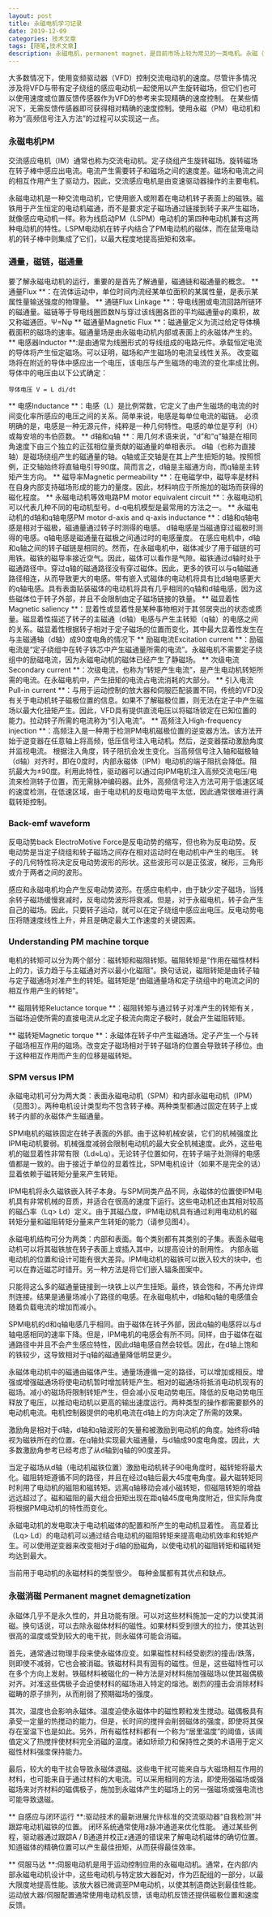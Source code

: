```yaml
---
layout: post
title: 永磁电机学习记录
date: 2019-12-09
categories: 技术文章
tags: [随笔,技术文章]
description: 永磁电机，permanent magnet，是目前市场上较为常见的一类电机。永磁（PM）电动机是一种交流电动机，它使用嵌入或附着在电动机转子表面上的磁铁。 本文提供了永磁电机背后的术语，概念，理论和物理学的基本知识。[Understanding permanent magnet motors](https://www.controleng.com/articles/understanding-permanent-magnet-motors/)
---
```


大多数情况下，使用变频驱动器（VFD）控制交流电动机的速度。尽管许多情况涉及将VFD与带有定子绕组的感应电动机一起使用以产生旋转磁场，但它们也可以使用速度或位置反馈传感器作为VFD的参考来实现精确的速度控制。
在某些情况下，无需反馈传感器即可获得相对精确的速度控制。使用永磁（PM）电动机和称为“高频信号注入方法”的过程可以实现这一点。

### 永磁电机PM
交流感应电机（IM）通常也称为交流电动机。定子绕组产生旋转磁场。旋转磁场在转子棒中感应出电流。电流产生需要转子和磁场之间的速度差。磁场和电流之间的相互作用产生了驱动力。因此，交流感应电机是由变速驱动器操作的主要电机。

永磁电动机是一种交流电动机，它使用嵌入或附着在电动机转子表面上的磁铁。磁铁用于产生恒定的电动机磁通，而不是要求定子磁场通过链接到转子来产生磁场，就像感应电动机一样。称为线启动PM（LSPM）电动机的第四种电动机兼有这两种电动机的特性。LSPM电动机在转子内结合了PM电动机的磁体，而在鼠笼电动机的转子棒中则集成了它们，以最大程度地提高扭矩和效率。

### 通量，磁链，磁通量
要了解永磁电动机的运行，重要的是首先了解通量，磁通链和磁通量的概念。
** 通量Flux **：在流体运动中，单位时间内流经某单位面积的某属性量，是表示某属性量输送强度的物理量。
** 通链Flux Linkage **：导电线圈或电流回路所链环的磁通量。磁链等于导电线圈匝数N与穿过该线圈各匝的平均磁通量φ的乘积，故又称磁通匝。Ψ=Nφ
** 磁通量Magnetic Flux **：磁通量定义为流过给定导体横截面积的磁场的速率。磁通量场是由永磁电动机内部或表面上的永磁体产生的。
** 电感器Inductor **:是由通常为线圈形式的导线组成的电路元件。承载恒定电流的导体将产生恒定磁场。可以证明，磁场和产生磁场的电流呈线性关系。 改变磁场将在附近的导体中感应出一个电压，该电压与产生磁场的电流的变化率成比例。导体中的电压由以下公式确定：
```
导体电压 V = L di/dt
```
** 电感Inductance **：电感（L）是比例常数，它定义了由产生磁场的电流的时间变化率所感应的电压之间的关系。简单来说，电感是每单位电流的磁链。 必须明确的是，电感是一种无源元件，纯粹是一种几何特性。电感的单位是亨利（H）或每安培的韦伯匝数。
** d轴和q轴 **：用几何术语来说，“d”和“q”轴是在相同角速度下由三个独立的正弦相位量贡献的磁通量的单相表示。 d轴（也称为直接轴）是磁场绕组产生的磁通量的轴。q轴或正交轴是在其上产生扭矩的轴。按照惯例，正交轴始终将直轴电引导90度。简而言之，d轴是主磁通方向，而q轴是主转矩产生方向。
** 磁导率Magnetic permeability **：在电磁学中，磁导率是材料在自身内部支持磁场形成的能力的量度。因此，材料响应于所施加的磁场而获得的磁化程度。
** 永磁电动机等效电路PM motor equivalent circuit **：永磁电动机可以代表几种不同的电动机型号。d-q电机模型是最常用的方法之一。
** 永磁电动机的d轴和q轴电感PM motor d-axis and q-axis inductance **：d轴和q轴电感是相对于磁极，磁通量通过转子时测得的电感。 d轴电感是当磁通穿过磁极时测得的电感。q轴电感是磁通量在磁极之间通过时的电感量度。
在感应电机中，d轴和q轴之间的转子磁链是相同的。然而，在永磁电机中，磁体减少了用于磁链的可用铁。磁铁的磁导率接近空气。因此，磁体可以看作是气隙。磁铁通过d轴时处于磁通路径中。穿过q轴的磁通路径没有穿过磁体。因此，更多的铁可以与q轴磁通路径相连，从而导致更大的电感。带有嵌入式磁体的电动机将具有比d轴电感更大的q轴电感。具有表面贴装磁体的电动机将具有几乎相同的q轴和d轴电感，因为这些磁体位于转子外部，并且不会限制由定子磁场链接的铁量。
** 磁显着性Magnetic saliency **：显着性或显着性是某种事物相对于其邻居突出的状态或质量。磁显着性描述了转子的主磁通（d轴）电感与产生主转矩（q轴）的电感之间的关系。磁显着性根据转子相对于定子磁场的位置而变化，其中最大显着性发生在与主磁通轴（d轴）成90度电角的情况下
** 励磁电流Excitation current **：励磁电流是“定子绕组中在转子铁芯中产生磁通量所需的电流”。永磁电机不需要定子绕组中的励磁电流，因为永磁电动机的磁体已经产生了静磁场。
** 次级电流Secondary current **：次级电流，也称为“转矩产生电流”，是产生电动机转矩所需的电流。在永磁电机中，产生扭矩的电流占电流消耗的大部分。
** 引入电流Pull-in current **：与用于运动控制的放大器和伺服匹配装置不同，传统的VFD没有关于电动机转子磁极位置的信息。如果不了解磁极位置，则无法在定子中产生磁场以最大化扭矩产生。因此，VFD具有提供直流电压以将磁场锁定在已知位置的能力。拉动转子所需的电流称为“引入电流”。
** 高频注入High-frequency injection **：高频注入是一种用于检测PM电机磁极位置的逆变器方法。该方法开始于逆变器在任意轴上将高频，低压信号注入电动机。然后，逆变器摆动激励角度并监视电流。
根据注入角度，转子阻抗会发生变化。当高频信号注入轴和磁极轴（d轴）对齐时，即在0度时，内部永磁体（IPM）电动机的端子阻抗会降低。阻抗最大为±90度。利用此特性，驱动器可以通过向IPM电机注入高频交流电压/电流来检测转子位置，而无需脉冲编码器。此外，高频信号注入方法可用于低速区域的速度检测，在低速区域，由于电动机的反电动势电平太低，因此通常很难进行满载转矩控制。

### Back-emf waveform
反电动势back ElectroMotive Force是反电动势的缩写，但也称为反电动势。反电动势是当定子绕组和转子磁场之间存在相对运动时在电动机中产生的电压。 转子的几何特性将决定反电动势波形的形状。这些波形可以是正弦波，梯形，三角形或介于两者之间的波形。

感应和永磁电机均会产生反电动势波形。在感应电机中，由于缺少定子磁场，当残余转子磁场缓慢衰减时，反电动势波形将衰减。但是，对于永磁电机，转子会产生自己的磁场。因此，只要转子运动，就可以在定子绕组中感应出电压。反电动势电压将随速度线性上升，并且是确定最大工作速度的关键因素。

### Understanding PM machine torque
电机的转矩可以分为两个部分：磁转矩和磁阻转矩。磁阻转矩是“作用在磁性材料上的力，该力趋于与主磁通对齐以最小化磁阻”。换句话说，磁阻转矩是由转子轴与定子磁通场对准产生的转矩。磁转矩是“由磁通量场和定子绕组中的电流之间的相互作用产生的转矩”。

** 磁阻转矩Reluctance torque **：磁阻转矩与通过转子对准产生的转矩有关，当磁场迫使所需的直接电流从北定子极流向南定子极时，就会产生磁阻转矩。

** 磁转矩Magnetic torque **：永磁体在转子中产生磁通场。定子产生一个与转子磁场相互作用的磁场。改变定子磁场相对于转子磁场的位置会导致转子移位。由于这种相互作用而产生的位移是磁转矩。

### SPM versus IPM
永磁电动机可分为两大类：表面永磁电动机（SPM）和内部永磁电动机（IPM）（见图3）。两种电机设计类型均不包含转子棒。两种类型都通过固定在转子上或转子内部的永磁体产生磁通量。

SPM电机的磁铁固定在转子表面的外部。由于这种机械安装，它们的机械强度比IPM电动机要弱。机械强度减弱会限制电动机的最大安全机械速度。此外，这些电机的磁显着性非常有限（Ld≈Lq）。无论转子位置如何，在转子端子处测得的电感值都是一致的。由于接近于单位的显着性比，SPM电机设计（如果不是完全的话）显着依赖于磁转矩分量来产生转矩。

IPM电机将永久磁铁嵌入转子本身。与SPM同类产品不同，永磁体的位置使IPM电机具有非常机械的音质，并适合在很高的速度下运行。这些电动机还由其相对较高的磁凸率（Lq> Ld）定义。由于其磁凸度，IPM电动机具有通过利用电动机的磁转矩分量和磁阻转矩分量来产生转矩的能力（请参见图4）。

永磁电机结构可分为两类：内部和表面。每个类别都有其类别的子集。表面永磁电动机可以将其磁铁放在转子表面上或插入其中，以提高设计的耐用性。 内部永磁电动机的位置和设计可能有很大差异。IPM电动机的磁铁可以嵌入较大的块中，也可以在靠近磁芯时错开。另一种方法是将它们嵌入辐条图案中。

只能将这么多的磁通量链接到一块铁上以产生扭矩。最终，铁会饱和，不再允许焊剂连接。结果是通量场减小了路径的电感。在永磁电机中，d轴和q轴的电感值会随着负载电流的增加而减小。

SPM电机的d和q轴电感几乎相同。由于磁体在转子外部，因此q轴的电感将以与d轴电感相同的速率下降。但是，IPM电机的电感会有所不同。同样，由于磁体在磁通路径中并且不会产生感应特性，因此d轴电感自然会较低。因此，在d轴上饱和的铁较少，这导致相对于q轴的磁通量降低明显更少。

永磁体电动机中的磁通由磁体产生。通量场遵循一定的路径，可以增加或相反。增强或增强磁通场将使电动机暂时增加转矩产生。相对的磁通场将抵消电动机现有的磁场。减小的磁场将限制转矩产生，但会减小反电动势电压。降低的反电动势电压释放了电压，以推动电动机以更高的输出速度运行。两种类型的操作都需要额外的电动机电流。电机控制器提供的电机电流在d轴上的方向决定了所需的效果。

激励角是相对于d轴，d轴和q轴波形的矢量和被激励到电动机的角度。始终将d轴视为磁铁所在的位置。在q轴处实现最大磁通量，与d轴成90度电角度。因此，大多数激励角参考已经考虑了从d轴到q轴的90度差异。

当定子磁场从d轴（电动机磁铁位置）激励电动机转子90电角度时，磁转矩将最大化。磁阻转矩遵循不同的路径，并且在经过q轴后最大45度电角度。最大磁转矩同时利用了电动机的磁阻和磁转矩。远离q轴移动会减小磁转矩，但磁阻转矩的增益远远超过了。磁和磁阻的最大组合扭矩出现在距q轴45度电角度附近，但实际角度将根据PM电动机的特性而变化。

永磁电动机的发电取决于电动机磁体的配置和所产生的电动机显着性。 高显着比（Lq> Ld）的电动机可以通过结合电动机的磁阻转矩来提高电动机效率和转矩产生。可以使用逆变器来改变相对于d轴的励磁角，以使电动机的磁阻转矩和磁转矩均达到最大。

当前用于电动机的永磁材料的类型很少。 每种金属都有其优点和缺点。

### 永磁消磁 Permanent magnet demagnetization
永磁体几乎不是永久性的，并且功能有限。可以对这些材料施加一定的力以使其消磁。换句话说，可以去除永磁体材料的磁性。如果材料受到很大的拉力，使其达到很高的温度或受到较大的电干扰，则永磁体可能会消磁。

首先，通常通过物理手段来使永磁体应变。如果磁性材料经受剧烈的撞击/跌落，则即使不减弱，它也会被消磁。铁磁材料具有固有的磁性。但是，这些磁特性可以在多个方向上发射。铁磁材料被磁化的一种方法是对材料施加强磁场以使其磁偶极对齐。对准这些偶极子会迫使材料的磁场进入特定的熔池。剧烈的撞击会消除材料磁畴的原子排列，从而削弱了预期磁场的强度。

其次，温度也会影响永磁体。温度迫使永磁体中的磁性颗粒发生搅动。磁偶极具有承受一定量的热搅动的能力。但是，长时间的搅拌会削弱磁体的强度，即使将其保存在室温下也是如此。另外，所有磁性材料都有一个称为“居里温度”的阈值，该阈值定义了热搅拌使材料完全消磁的温度。诸如矫顽力和保持性之类的术语用于定义磁性材料强度保持能力。

最后，较大的电干扰会导致永磁体退磁。这些电干扰可能来自与大磁场相互作用的材料，也可能来自于通过材料的大电流。可以采用相同的方法，即使用强磁场或强磁场来对齐材料的磁偶极子，施加到永磁体产生的磁场上的另一强磁场或强电流也可能导致退磁。

** 自感应与闭环运行 **:驱动技术的最新进展允许标准的交流驱动器“自我检测”并跟踪电动机磁铁的位置。 闭环系统通常使用z脉冲通道来优化性能。 通过某些例程，驱动器通过跟踪A / B通道并校正z通道的错误来了解电动机磁体的确切位置。 知道磁体的精确位置可以产生最佳扭矩，从而获得最佳效率。

** 伺服马达 **:伺服电动机是用于运动控制应用的永磁电动机。通常，在内部/内部永磁电动机设计中，这些电动机与特定放大器配对，作为匹配组的一部分，以最大限度地提高性能。该放大器已微调至PM电动机，以使其制造商达到最佳性能。运动放大器/伺服配置通常使用电动机反馈，该电动机反馈还提供磁极位置和速度反馈。

















